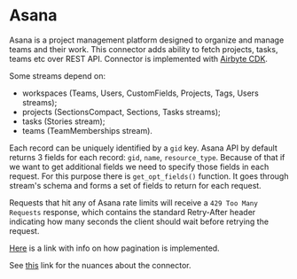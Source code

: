 # Asana

Asana is a project management platform designed to organize and manage teams and their work.
This connector adds ability to fetch projects, tasks, teams etc over REST API.
Connector is implemented with [Airbyte CDK](https://docs.airbyte.io/connector-development/cdk-python).

Some streams depend on:
- workspaces (Teams, Users, CustomFields, Projects, Tags, Users streams);
- projects (SectionsCompact, Sections, Tasks streams);
- tasks (Stories stream);
- teams (TeamMemberships stream).

Each record can be uniquely identified by a `gid` key.
Asana API by default returns 3 fields for each record: `gid`, `name`, `resource_type`.
Because of that if we want to get additional fields we need to specify those fields in each request.
For this purpose there is `get_opt_fields()` function.
It goes through stream's schema and forms a set of fields to return for each request.

Requests that hit any of Asana rate limits will receive a `429 Too Many Requests` response, which contains the standard Retry-After header indicating how many seconds the client should wait before retrying the request.

[Here](https://developers.asana.com/docs/pagination) is a link with info on how pagination is implemented.

See [this](https://docs.airbyte.io/integrations/sources/asana) link for the nuances about the connector.
